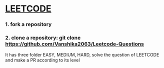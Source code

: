 <h1><a href="https://leetcode.com/problemset/all/">LEETCODE</a></h1>

### 1. fork a repository 
### 2. clone a repository: git clone https://github.com/Vanshika2063/Leetcode-Questions

It has three folder EASY, MEDIUM, HARD, solve the question of LEETCODE and make a PR according to its level
